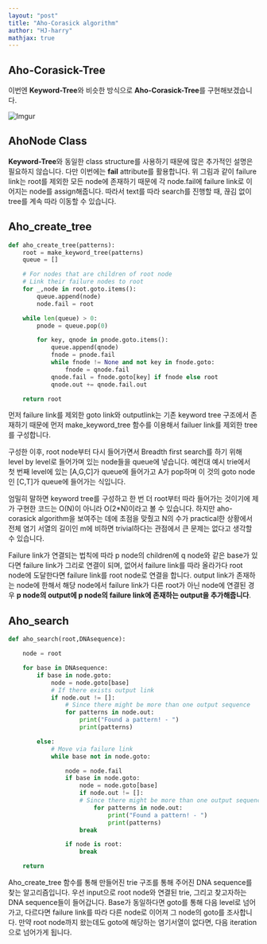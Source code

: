 ```yaml
---
layout: "post"
title: "Aho-Corasick algorithm"
author: "HJ-harry"
mathjax: true
---
```


## Aho-Corasick-Tree
이번엔 **Keyword-Tree**와 비슷한 방식으로 **Aho-Corasick-Tree**를 구현해보겠습니다.

![Imgur](https://i.imgur.com/4Rkr7o8.png)

## AhoNode Class

**Keyword-Tree**와 동일한 class structure를 사용하기 때문에 많은 추가적인 설명은 필요하지 않습니다. 다만 이번에는 **fail** attribute를 활용합니다. 위 그림과 같이 failure link는 root를 제외한 모든 node에 존재하기 때문에 각 node.fail에 failure link로 이어지는 node를 assign해줍니다. 따라서 text를 따라 search를 진행할 때, 끊김 없이 tree를 계속 따라 이동할 수 있습니다.

## Aho_create_tree
```python
def aho_create_tree(patterns):
    root = make_keyword_tree(patterns)
    queue = []

    # For nodes that are children of root node
    # Link their failure nodes to root
    for _,node in root.goto.items():
        queue.append(node)
        node.fail = root

    while len(queue) > 0:
        pnode = queue.pop(0)

        for key, qnode in pnode.goto.items():
            queue.append(qnode)
            fnode = pnode.fail
            while fnode != None and not key in fnode.goto:
                fnode = qnode.fail
            qnode.fail = fnode.goto[key] if fnode else root
            qnode.out += qnode.fail.out

    return root
```
먼저 failure link를 제외한 goto link와 outputlink는 기존 keyword tree 구조에서 존재하기 때문에 먼저 make_keyword_tree 함수를 이용해서 failuer link를 제외한 tree를 구성합니다.  

구성한 이후, root node부터 다시 들어가면서 Breadth first search를 하기 위해 level by level로 들어가며 있는 node들을 queue에 넣습니다. 예컨대 예시 trie에서 첫 번째 level에 있는 [A,G,C]가 queue에 들어가고 A가 pop하며 이 것의 goto node인 [C,T]가 queue에 들어가는 식입니다.  

엄밀히 말하면 keyword tree를 구성하고 한 번 더 root부터 따라 들어가는 것이기에 제가 구현한 코드는 O(N)이 아니라 O(2*N)이라고 볼 수 있습니다. 하지만 aho-corasick algorithm을 보여주는 데에 초점을 맞췄고 N의 수가 practical한 상황에서 전체 염기 서열의 길이인 m에 비하면 trivial하다는 관점에서 큰 문제는 없다고 생각할 수 있습니다.

Failure link가 연결되는 법칙에 따라 p node의 children에 q node와 같은 base가 있다면 failure link가 그리로 연결이 되며, 없어서 failure link를 따라 올라가다 root node에 도달한다면 failure link를 root node로 연결을 합니다. output link가 존재하는 node에 한해서 해당 node에서 failure link가 다른 root가 아닌 node에 연결된 경우 **p node의 output에 p node의 failure link에 존재하는 output을 추가해줍니다**.  

## Aho_search

```python
def aho_search(root,DNAsequence):

    node = root

    for base in DNAsequence:
        if base in node.goto:
            node = node.goto[base]
            # If there exists output link
            if node.out != []:
                # Since there might be more than one output sequence
                for patterns in node.out:
                    print("Found a pattern! - ")
                    print(patterns)

        else:
            # Move via failure link
            while base not in node.goto:

                node = node.fail
                if base in node.goto:
                    node = node.goto[base]
                    if node.out != []:
                    # Since there might be more than one output sequence
                        for patterns in node.out:
                            print("Found a pattern! - ")
                            print(patterns)
                    break

                if node is root:
                    break

    return
```

Aho_create_tree 함수를 통해 만들어진 trie 구조를 통해 주어진 DNA sequence를 찾는 알고리즘입니다. 우선 input으로 root node와 연결된 trie, 그리고 찾고자하는 DNA sequence들이 들어갑니다. Base가 동일하다면 goto를 통해 다음 level로 넘어가고, 다르다면 failure link를 따라 다른 node로 이어져 그 node의 goto를 조사합니다. 만약 root node까지 왔는데도 goto에 해당하는 염기서열이 없다면, 다음 iteration으로 넘어가게 됩니다.
